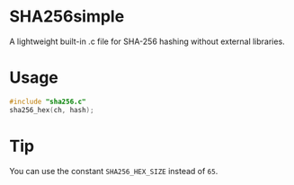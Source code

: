 # SHA256simple
A lightweight built-in .c file for SHA-256 hashing without external libraries.

# Usage
```c
#include "sha256.c"
sha256_hex(ch, hash);
```

# Tip
You can use the constant ```SHA256_HEX_SIZE``` instead of ```65```.
